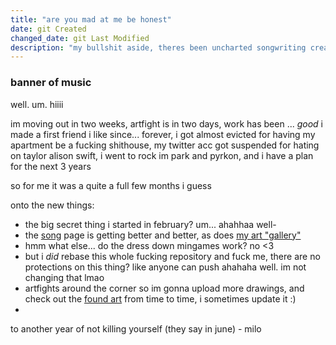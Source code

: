 ```yaml
---
title: "are you mad at me be honest"
date: git Created
changed_date: git Last Modified
description: "my bullshit aside, theres been uncharted songwriting creativity this time"
---
```


### banner of music

well. um. hiiii

im moving out in two weeks, artfight is in two days, work has been ... *good*
i made a first friend i like since... forever, i got almost evicted for having my apartment be a fucking shithouse, my twitter acc got suspended for hating on taylor alison swift, i went to rock im park and pyrkon, and i have a plan for the next 3 years

so for me it was a quite a full few months i guess

onto the new things:
- the big secret thing i started in february? um... ahahhaa well-
- the [song](/translation) page is getting better and better, as does [my art "gallery"](/mine)
- hmm what else... do the dress down mingames work? no <3
- but i *did* rebase this whole fucking repository and fuck me, there are no protections on this thing? like anyone can push ahahaha well. im not changing that lmao
- artfights around the corner so im gonna upload more drawings, and check out the [found art](/art) from time to time, i sometimes update it :)
- 
to another year of not killing yourself (they say in june) - milo